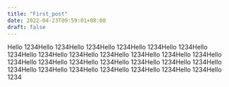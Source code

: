 ```yaml
---
title: "First_post"
date: 2022-04-23T09:59:01+08:00
draft: false
---
```


Hello 1234Hello 1234Hello 1234Hello 1234Hello 1234Hello 1234Hello 1234Hello 1234Hello 1234Hello 1234Hello 1234Hello 1234Hello 1234Hello 1234Hello 1234Hello 1234Hello 1234Hello 1234Hello 1234Hello 1234Hello 1234Hello 1234Hello 1234Hello 1234Hello 1234Hello 1234Hello 1234Hello 1234
